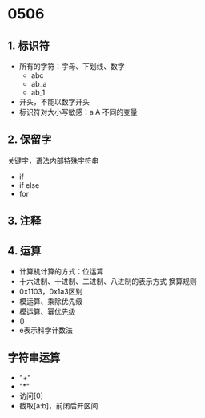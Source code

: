
# 0506

## 1. 标识符

- 所有的字符：字母、下划线、数字
  - abc
  - ab_a
  - ab_1
- 开头，不能以数字开头
- 标识符对大小写敏感：a A 不同的变量

## 2. 保留字

关键字，语法内部特殊字符串
- if 
- if else
- for

## 3. 注释


## 4. 运算

- 计算机计算的方式：位运算
- 十六进制、十进制、二进制、八进制的表示方式 换算规则
- 0x1103，0x1a3区别
- 模运算、乘除优先级
- 模运算、幂优先级
- ()
- e表示科学计数法

## 字符串运算

- "+"
- "*"
- 访问[0]
- 截取[a:b]，前闭后开区间



